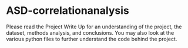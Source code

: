 # ASD-correlationanalysis
Please read the Project Write Up for an understanding of the project, the dataset, methods analysis, and conclusions. You may also look at the various python files to further understand the code behind the project.
